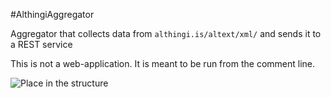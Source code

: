 #AlthingiAggregator

Aggregator that collects data from `althingi.is/altext/xml/` and sends it to a REST service


This is not a web-application. It is meant to be run from the comment line.


![Place in the structure](https://cloud.githubusercontent.com/assets/386336/13869371/f8353370-ed27-11e5-919e-b2d3908d9b02.png)
